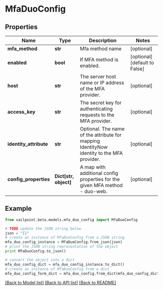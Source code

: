 # MfaDuoConfig


## Properties
Name | Type | Description | Notes
------------ | ------------- | ------------- | -------------
**mfa_method** | **str** | Mfa method name | [optional] 
**enabled** | **bool** | If MFA method is enabled. | [optional] [default to False]
**host** | **str** | The server host name or IP address of the MFA provider. | [optional] 
**access_key** | **str** | The secret key for authenticating requests to the MFA provider. | [optional] 
**identity_attribute** | **str** | Optional. The name of the attribute for mapping IdentityNow identity to the MFA provider. | [optional] 
**config_properties** | **Dict[str, object]** | A map with additional config properties for the given MFA method - duo-web. | [optional] 

## Example

```python
from sailpoint.beta.models.mfa_duo_config import MfaDuoConfig

# TODO update the JSON string below
json = "{}"
# create an instance of MfaDuoConfig from a JSON string
mfa_duo_config_instance = MfaDuoConfig.from_json(json)
# print the JSON string representation of the object
print MfaDuoConfig.to_json()

# convert the object into a dict
mfa_duo_config_dict = mfa_duo_config_instance.to_dict()
# create an instance of MfaDuoConfig from a dict
mfa_duo_config_form_dict = mfa_duo_config.from_dict(mfa_duo_config_dict)
```
[[Back to Model list]](../README.md#documentation-for-models) [[Back to API list]](../README.md#documentation-for-api-endpoints) [[Back to README]](../README.md)


